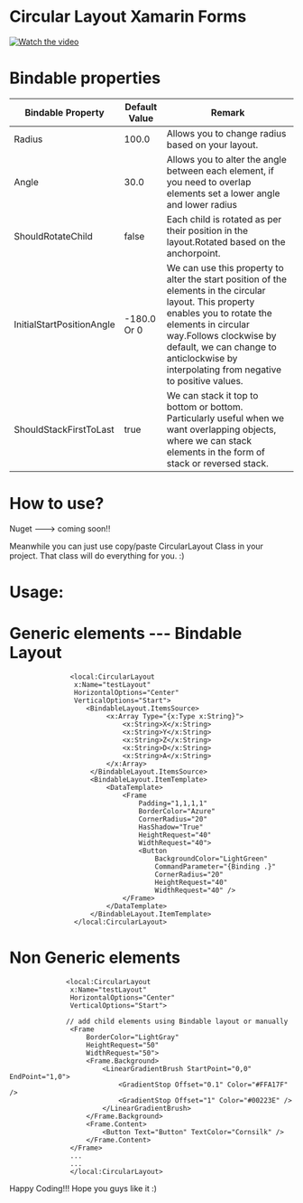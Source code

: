 # Circular Layout Xamarin Forms

[![Watch the video](https://i.imgur.com/FmClglm.png)](https://youtu.be/hRpGkBN2I0w)

# Bindable properties

|Bindable Property   |  Default Value | Remark  |
|---|---|---|
| Radius  | 100.0  |  Allows you to change radius based on your layout. |
| Angle  | 30.0  |  Allows you to alter the angle between each element, if you need to overlap elements set a lower angle and lower radius |
| ShouldRotateChild  |  false | Each child is rotated as per their position in the layout.Rotated based on the anchorpoint.  |
|  InitialStartPositionAngle | -180.0 Or 0  | We can use this property to alter the start position of the elements in the circular layout. This property enables you to rotate the elements in circular way.Follows clockwise by default, we can change to anticlockwise by interpolating from negative to positive values.|
|  ShouldStackFirstToLast | true  |  We can stack it top to bottom or bottom. Particularly useful when we want overlapping objects, where we can stack elements in the form of stack or reversed stack. |

# How to use?
Nuget ---> coming soon!!

Meanwhile you can just use copy/paste CircularLayout Class in your project. 
That class will do everything for you. :)

# Usage:
# Generic elements --- Bindable Layout
```
               <local:CircularLayout
                x:Name="testLayout"
                HorizontalOptions="Center"
                VerticalOptions="Start">
                   <BindableLayout.ItemsSource>
                        <x:Array Type="{x:Type x:String}">
                            <x:String>X</x:String>
                            <x:String>Y</x:String>
                            <x:String>Z</x:String>
                            <x:String>D</x:String>
                            <x:String>A</x:String>
                        </x:Array>
                    </BindableLayout.ItemsSource>
                    <BindableLayout.ItemTemplate>
                        <DataTemplate>
                            <Frame
                                Padding="1,1,1,1"
                                BorderColor="Azure"
                                CornerRadius="20"
                                HasShadow="True"
                                HeightRequest="40"
                                WidthRequest="40">
                                <Button
                                    BackgroundColor="LightGreen"
                                    CommandParameter="{Binding .}"
                                    CornerRadius="20"
                                    HeightRequest="40"
                                    WidthRequest="40" />
                            </Frame>
                        </DataTemplate>
                    </BindableLayout.ItemTemplate>
                </local:CircularLayout>
```

# Non Generic elements
 ```           
               <local:CircularLayout
                x:Name="testLayout"
                HorizontalOptions="Center"
                VerticalOptions="Start">
                
               // add child elements using Bindable layout or manually
                <Frame
                    BorderColor="LightGray"
                    HeightRequest="50"
                    WidthRequest="50">
                    <Frame.Background>
                        <LinearGradientBrush StartPoint="0,0" EndPoint="1,0">
                            <GradientStop Offset="0.1" Color="#FFA17F" />
                            <GradientStop Offset="1" Color="#00223E" />
                        </LinearGradientBrush>
                    </Frame.Background>
                    <Frame.Content>
                        <Button Text="Button" TextColor="Cornsilk" />
                    </Frame.Content>
                </Frame>
                ...
                ...
                </local:CircularLayout>
```

Happy Coding!!!
Hope you guys like it :)
